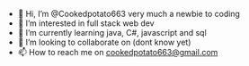 - 👋 Hi, I’m @Cookedpotato663 
 very much a newbie to coding
- 👀 I’m interested in full stack web dev 
- 🌱 I’m currently learning java, C#, javascript and sql
- 💞️ I’m looking to collaborate on (dont know yet)
- 📫 How to reach me on cookedpotato663@gmail.com

<!---
Cookedpotato663/Cookedpotato663 is a ✨ special ✨ repository because its `README.md` (this file) appears on your GitHub profile.
You can click the Preview link to take a look at your changes.
--->
